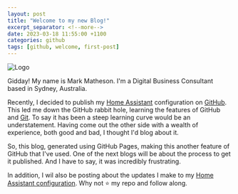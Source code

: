```yaml
---
layout: post
title: "Welcome to my new Blog!"
excerpt_separator: <!--more-->
date: 2023-03-18 11:55:00 +1100
categories: github
tags: [github, welcome, first-post]
---
```


![Logo](/assets/images/mark-matheson-digital-business-consultant.png)

Gidday! My name is Mark Matheson. I'm a Digital Business Consultant based in Sydney, Australia.

<!--more-->

Recently, I decided to publish my [Home Assistant](https://home-assistant.io) configuration on [GitHub](https://github.com). This led me down the GitHub rabbit hole, learning the features of GitHub and [Git](https://git-scm.com/). To say it has been a steep learning curve would be an understatement. Having come out the other side with a wealth of experience, both good and bad, I thought I'd blog about it.

So, this blog, generated using GitHub Pages, making this another feature of GitHub that I've used. One of the next blogs will be about the process to get it published. And I have to say, it was incredibly frustrating.

In addition, I wil also be posting about the updates I make to my [Home Assistant configuration](https://github.com/nzrunner/home-assistant). Why not ⭐ my repo and follow along.
